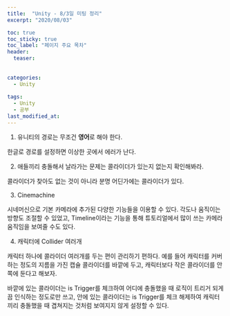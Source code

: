 ```yaml
---
title:  "Unity - 8/3일 미팅 정리"
excerpt: "2020/08/03"

toc: true
toc_sticky: true
toc_label: "페이지 주요 목차"
header:
  teaser: 
  
  
categories:
  - Unity
  
tags:
  - Unity
  - 공부
last_modified_at: 
---
```


1. 유니티의 경로는 무조건 **영어**로 해야 한다.

한글로 경로를 설정하면 이상한 곳에서 에러가 난다.

2. 애들끼리 충돌해서 날라가는 문제는 콜라이더가 있는지 없는지 확인해봐라.

콜라이더가 찾아도 없는 것이 아니라 분명 어딘가에는 콜라이더가 있다.

3. Cinemachine

시네머신으로 기본 카메라에 추가된 다양한 기능들을 이용할 수 있다. 각도나 움직이는 방향도 조절할 수 있었고, Timeline이라는 기능을 통해 튜토리얼에서 많이 쓰는
카메라 움직임을 보여줄 수도 있다.

4. 캐릭터에 Collider 여러개

캐릭터 하나에 콜라이더 여러개를 두는 편이 관리하기 편하다. 예를 들어 캐릭터를 커버하는 정도의 지름을 가진 캡슐 콜라이더를 바깥에 두고, 캐릭터보다 작은 콜라이더를 안쪽에 둔다고 해보자.

바깥에 있는 콜라이더는 is Trigger를 체크하여 어디에 충돌했을 때 로직이 트리거 되게끔 인식하는 정도로만 쓰고, 안에 있는 콜라이더는 is Trigger를 체크 해제하여 캐릭터끼리 충돌했을 때
겹쳐지는 것처럼 보여지지 않게 설정할 수 있다.


